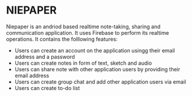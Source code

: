 # NIEPAPER
Niepaper is an andriod based realtime note-taking, sharing and communication application.
It uses Firebase to perform its realtime operations.
It contains the folllowing features:
* Users can create an account on the application usingg their email address and a password
* Users can create notes in form of text, sketch and audio
* Users can share note with other application users by providing their email address
* Users can create group chat and add other application users via email
* Users can create to-do list 
